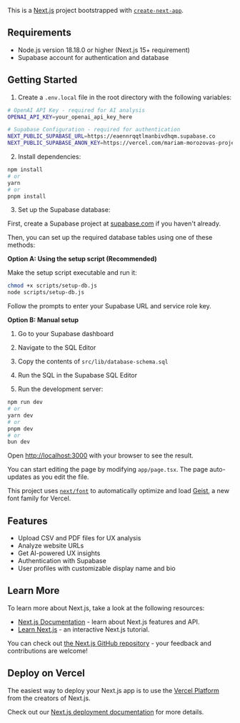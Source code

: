 This is a [Next.js](https://nextjs.org) project bootstrapped with [`create-next-app`](https://nextjs.org/docs/app/api-reference/cli/create-next-app).

## Requirements

- Node.js version 18.18.0 or higher (Next.js 15+ requirement)
- Supabase account for authentication and database

## Getting Started

1. Create a `.env.local` file in the root directory with the following variables:

```bash
# OpenAI API Key - required for AI analysis
OPENAI_API_KEY=your_openai_api_key_here

# Supabase Configuration - required for authentication
NEXT_PUBLIC_SUPABASE_URL=https://eaennrqqtlmanbivdhqm.supabase.co
NEXT_PUBLIC_SUPABASE_ANON_KEY=https://vercel.com/mariam-morozovas-projects/hootai/settings/environments/production
```

2. Install dependencies:

```bash
npm install
# or
yarn
# or
pnpm install
```

3. Set up the Supabase database:

First, create a Supabase project at [supabase.com](https://supabase.com) if you haven't already.

Then, you can set up the required database tables using one of these methods:

**Option A: Using the setup script (Recommended)**

Make the setup script executable and run it:

```bash
chmod +x scripts/setup-db.js
node scripts/setup-db.js
```

Follow the prompts to enter your Supabase URL and service role key.

**Option B: Manual setup**

1. Go to your Supabase dashboard
2. Navigate to the SQL Editor
3. Copy the contents of `src/lib/database-schema.sql`
4. Run the SQL in the Supabase SQL Editor

4. Run the development server:

```bash
npm run dev
# or
yarn dev
# or
pnpm dev
# or
bun dev
```

Open [http://localhost:3000](http://localhost:3000) with your browser to see the result.

You can start editing the page by modifying `app/page.tsx`. The page auto-updates as you edit the file.

This project uses [`next/font`](https://nextjs.org/docs/app/building-your-application/optimizing/fonts) to automatically optimize and load [Geist](https://vercel.com/font), a new font family for Vercel.

## Features

- Upload CSV and PDF files for UX analysis
- Analyze website URLs
- Get AI-powered UX insights
- Authentication with Supabase
- User profiles with customizable display name and bio

## Learn More

To learn more about Next.js, take a look at the following resources:

- [Next.js Documentation](https://nextjs.org/docs) - learn about Next.js features and API.
- [Learn Next.js](https://nextjs.org/learn) - an interactive Next.js tutorial.

You can check out [the Next.js GitHub repository](https://github.com/vercel/next.js) - your feedback and contributions are welcome!

## Deploy on Vercel

The easiest way to deploy your Next.js app is to use the [Vercel Platform](https://vercel.com/new?utm_medium=default-template&filter=next.js&utm_source=create-next-app&utm_campaign=create-next-app-readme) from the creators of Next.js.

Check out our [Next.js deployment documentation](https://nextjs.org/docs/app/building-your-application/deploying) for more details.